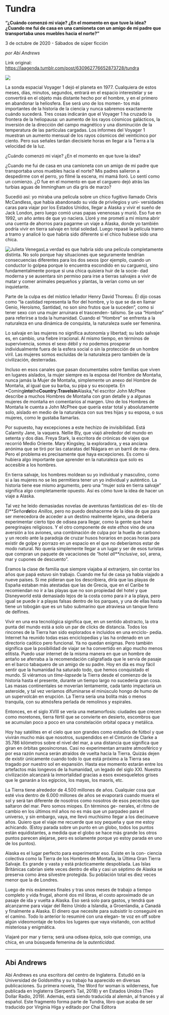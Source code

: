 # Tundra

**“¿Cuándo comenzó mi viaje? ¿En el momento en que tuve la idea? ¿Cuando me fui de casa en una camioneta con un amigo de mi padre que transportaba unos muebles hacia el norte?”**

3 de octubre de 2020 - Sábados de súper ficción

_por Abi Andrews_

Link original: https://laagenda.tumblr.com/post/630962776652873728/tundra

![](https://64.media.tumblr.com/99c12dfafe78dca2be872eda92361fee/8745eaf8ad10a2bf-5d/s500x750/973e6897d5e60b012557d1a98243ea3b6118c5e3.jpg)

La sonda espacial Voyager 1 dejó el planeta en 1977. Cualquiera de estos meses, días, minutos, segundos, entrará en el espacio interestelar y se convertirá en el objeto más distante hecho por el hombre, y en el primero en abandonar la heliosfera. Ese será uno de los momen- tos más importantes de la historia de la ciencia y nunca sabremos exactamente cuándo sucederá. Tres cosas indicarán que el Voyager  1 ha cruzado la frontera de la heliopausa: un aumento de los rayos cósmicos galácticos, la inversión de la dirección del campo magnético y una disminución de la temperatura de las partículas cargadas. Los informes del Voyager 1 muestran un aumento mensual de los rayos cósmicos del veinticinco por ciento. Pero sus señales tardan diecisiete horas en llegar a la Tierra a la velocidad de la luz.

¿Cuándo comenzó mi viaje? ¿En el momento en que tuve la idea?

¿Cuando me fui de casa en una camioneta con un amigo de mi padre que transportaba unos muebles hacia el norte? Mis padres salieron a despedirme con el perro, yo filmé la escena, mi mamá lloró. Lo sentí como un comienzo. ¿O fue en el momento en que el carguero dejó atrás las turbias aguas de Immingham un día gris de marzo?

Sucedió así: yo miraba una película sobre un chico fugitivo llamado Chris McCandless, que había abandonado su vida de privilegios y uni- versidades caras para viajar por los Estados Unidos, llegar a Alaska y vivir el sueño de Jack London, pero luego comió unas papas venenosas y murió. Eso fue en 1992, un año antes de que yo naciera. Lloré y me prometí a mí misma abrir una cuenta de ahorros para pagarme un viaje a Alaska, donde yo también podría vivir en tierra salvaje en total soledad. Luego repasé la película tramo a tramo y analicé lo que habría sido diferente si el chico hubiese sido una chica.

![Julieta Venegas](https://64.media.tumblr.com/98fc8570df094efc218b61676ce21a37/8745eaf8ad10a2bf-c3/s250x400/c2c4617004c9ec4c3d8b544dd7a44dd195aa9bd7.jpg)La verdad es que habría sido una película completamente distinta. No solo porque hay situaciones que seguramente tendrían consecuencias diferentes para los dos sexos (por ejemplo, cuando un conductor lo golpea porque lo encuentra escondido en su carguero), sino fundamentalmente porque si una chica quisiera huir de la socie- dad moderna y se ausentara sin permiso para irse a tierras salvajes a vivir de matar y comer animales pequeños y plantas, la verían como un ser inquietante.

Parte de la culpa es del místico leñador Henry David Thoreau. Él dijo cosas como “la castidad representa la flor del hombre, y lo que se da en llamar Genio, Heroísmo, Santidad, no son sino frutos que la suceden”, como si tener sexo con una mujer arruinara el trascenden- talismo. Se usa “Hombre” para referirse a toda la humanidad. Cuando el “Hombre” se enfrenta a la naturaleza en una dinámica de conquista, la naturaleza suele ser femenina.

Lo salvaje en las mujeres no significa autonomía y libertad; su lado salvaje es, en cambio, una fiebre irracional. Al mismo tiempo, en términos de supervivencia, somos el sexo débil y no podemos prosperar individualmente fuera de la esfera social o sin la protección de un hombre viril. Las mujeres somos excluidas de la naturaleza pero también de la civilización, desterradas.

Incluso en esos canales que pasan documentales sobre familias que viven en lugares aislados, la mujer siempre es la esposa del Hombre de Montaña, nunca jamás la Mujer de Montaña, simplemente un anexo del Hombre de Montaña, al igual que su barba, su pipa y su escopeta. En *Coming**into**the**Country:**Travels**in**Alaska,*el escritor John McPhee describe a muchos Hombres de Montaña con gran detalle y a algunas mujeres de montaña en comentarios al margen. Uno de los Hombres de Montaña le cuenta a John McPhee que quería estar total y absolutamente solo, aislado en medio de la naturaleza con sus tres hijas y su esposa, o sus mujeres, como le gustaba llamarlas.

Por supuesto, hay excepciones a este hechizo de invisibilidad. Está Calamity Jane, la vaquera. Nellie Bly, que viajó alrededor del mundo en setenta y dos días. Freya Stark, la escritora de crónicas de viajes que recorrió Medio Oriente. Mary Kingsley, la exploradora, y esa anciana anónima que se tiró por las cataratas del Niágara en un barril de ma- dera. Pero el problema es precisamente que haya excepciones. Es como si hubiera algo importante que aprender en la naturaleza que solo es accesible a los hombres.

En tierra salvaje, los hombres moldean su yo individual y masculino, como si a las mujeres no se les permitiera tener un yo individual y auténtico. La historia tiene ese mismo argumento, pero una “mujer sola en tierra salvaje” significa algo completamente opuesto. Así es cómo tuve la idea de hacer un viaje a Alaska.

Tal vez he leído demasiadas novelas de aventuras fantásticas del es- tilo de *El**Se*ñ*or**de**los* *Anillos*, pero no puedo deshacerme de la idea de que para ser merecedora de acceder a un destino realmente lejano, una debería experimentar cierto tipo de odisea para llegar, como la gente que hace peregrinajes religiosos. Y el otro componente de este *ethos* vino de una aversión a los aviones, una combinación de culpa por la huella de carbono y un recelo ante la paradoja de cruzar husos horarios en pocas horas para existir de golpe y porrazo en un espacio en el que no deberíamos estar de modo natural. No quería simplemente llegar a un lugar y ser de esos turistas que compran un paquete de vacaciones de “hotel *all**inclusive*, sol, arena, mar y cupones de descuento”.

Éramos la clase de familia que siempre viajaba al extranjero, sin contar los años que papá estuvo sin trabajo. Cuando me fui de casa ya había viajado a nueve países. Si me pidieran que los describiera, diría que las playas de España estaban más atestadas que las de Grecia, que en el Caribe te recomiendan no ir a las playas que no son propiedad del hotel y que Disneyworld está demasiado lejos de la costa como para ir a la playa, pero igual se puede ir a playas falsas dentro de los parques, y una de ellas hasta tiene un tobogán que es un tubo submarino que atraviesa un tanque lleno de delfines.

Vivir en una era tecnológica significa que, en un sentido abstracto, la otra punta del mundo está a solo un par de clicks de distancia. Todos los rincones de la Tierra han sido explorados e incluidos en una enciclo- pedia. Internet ha reunido todas esas enciclopedias y las ha ordenado en un directorio caótico pero funcional. Ya no quedan enigmas. Pero también significa que la posibilidad de viajar se ha convertido en algo mucho menos elitista. Puedo usar internet de la misma manera en que un hombre de antaño se aferraba a la recomendación caligrafiada que le servía de pasaje en el barco tabaquero de un amigo de su padre. Hoy en día es muy fácil sentir que la humanidad ha saturado todo, que hemos conquistado el mundo. Si viéramos un *time-lapse*de la Tierra desde el comienzo de la historia hasta el presente, durante un tiempo largo no sucedería gran cosa. Las masas continentales se moverían lentamente, cada tanto impactaría un asteroide, y tal vez veríamos difuminarse el minúsculo hongo de humo de un supervolcán en erupción. La Tierra sería una bolita más o menos tranquila, con su atmósfera perlada de remolinos y espirales.

Entonces, en el siglo XVIII se vería una metamorfosis: ciudades que crecen como moretones, tierra fértil que se convierte en desierto, escombros que se acumulan poco a poco en una constelación orbital opaca y metálica.

Hoy hay satélites en el cielo que son grandes como estadios de fútbol y que vivirán mucho más que nosotros, suspendidos en el Cinturón de Clarke a 35.786 kilómetros sobre el nivel del mar, a una distancia que significa que giran en órbitas geosíncronas. Casi no experimentan arrastre atmosférico y por esa razón nunca serán atraídos de vuelta hacia la Tierra. Quizás dejen de existir únicamente cuando todo lo que está próximo a la Tierra sea tragado por nuestro sol en expansión. Hasta ese momento estarán entre los artefactos más longevos de la humanidad, un legado del siglo XXI. Nuestra civilización alcanzará la inmortalidad gracias a esos exoesqueletos grises que le ganarán a los egipcios, los mayas, los maorís, etc.

La Tierra tiene alrededor de 4.500 millones de años. Cualquier cosa que esté viva dentro de 6.000 millones de años se evaporará cuando muera el sol y será tan diferente de nosotros como nosotros de esos pececitos que saltaron del mar. Pero somos miopes. En términos ge- nerales, el ritmo de cambio en los últimos mil años no es más que un parpadeo para el universo, y sin embargo, vaya, me llevó muchísimo llegar a los diecinueve años. Quiero que el viaje me recuerde que soy pequeña y que me estoy achicando. (Estoy parada sobre un punto en un globo, todos los puntos están equidistantes, a medida que el globo se hace más grande los otros puntos parecen alejarse, pero es solamente porque yo estoy parada en uno de los puntos).

Alaska es el lugar perfecto para experimentar eso. Existe en la con- ciencia colectiva como la Tierra de los Hombres de Montaña, la Última Gran Tierra Salvaje. Es grande y vasta y está prácticamente despoblada. Las Islas Británicas cabrían siete veces dentro de ella y casi un séptimo de Alaska se preserva como área silvestre protegida. Su población total es diez veces menor que la de Londres.

Luego de mis exámenes finales y tras unos meses de trabajo a tiempo completo y vida frugal, ahorré dos mil libras, el costo aproximado de un pasaje de ida y vuelta a Alaska. Eso será solo para gastos, y tendrá que alcanzarme para viajar del Reino Unido a Islandia, a Groenlandia, a Canadá y finalmente a Alaska. El dinero que necesite para subsistir lo conseguiré en el camino. Todo lo anterior lo resumiré con una elegan- te voz en off sobre algún videomontaje de todos los lugares que vaya visitando, con actitud misteriosa y enigmática.

Viajaré por mar y tierra; será una odisea épica, solo que conmigo, una chica, en una búsqueda femenina de la *autenticidad*.



---

Abi Andrews
-----------

Abi Andrews es una escritora del centro de Inglaterra. Estudió en la Universidad de Goldsmiths y su trabajo ha aparecido en diversas publicaciones. Su primera novela, The Word for woman is wilderness, fue publicada en Inglaterra (Serpent’s Tail, 2018) y en Estados Unidos (Two Dollar Radio, 2019). Además, está siendo traducida al alemán, al francés y al español.  Este fragmento forma parte de Tundra, libro que acaba de ser traducido por Virginia Higa y editado por Chai Editora 

